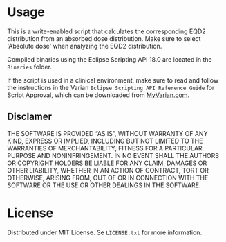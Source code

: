 # Usage

This is a write-enabled script that calculates the corresponding EQD2 distribution from an absorbed dose distribution. Make sure to select 'Absolute dose' when analyzing the EQD2 distribution.

Compiled binaries using the Eclipse Scripting API 18.0 are located in the `Binaries` folder.

If the script is used in a clinical environment, make sure to read and follow the instructions in the Varian `Eclipse Scripting API Reference Guide` for Script Approval, which can be downloaded from [MyVarian.com](http://www.myvarian.com).

## Disclamer

THE SOFTWARE IS PROVIDED “AS IS”, WITHOUT WARRANTY OF ANY KIND, EXPRESS OR IMPLIED, INCLUDING BUT NOT LIMITED TO THE WARRANTIES OF MERCHANTABILITY, FITNESS FOR A PARTICULAR PURPOSE AND NONINFRINGEMENT. IN NO EVENT SHALL THE AUTHORS OR COPYRIGHT HOLDERS BE LIABLE FOR ANY CLAIM, DAMAGES OR OTHER LIABILITY, WHETHER IN AN ACTION OF CONTRACT, TORT OR OTHERWISE, ARISING FROM, OUT OF OR IN CONNECTION WITH THE SOFTWARE OR THE USE OR OTHER DEALINGS IN THE SOFTWARE.

# License

Distributed under MIT License. Se `LICENSE.txt` for more information.
